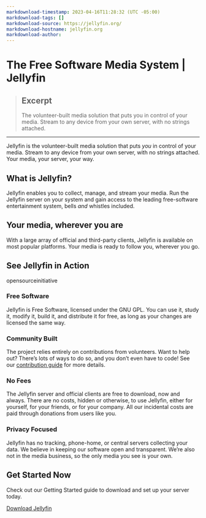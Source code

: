 ```yaml
---
markdownload-timestamp: 2023-04-16T11:28:32 (UTC -05:00)
markdownload-tags: []
markdownload-source: https://jellyfin.org/
markdownload-hostname: jellyfin.org
markdownload-author: 
---
```


# The Free Software Media System | Jellyfin

> ## Excerpt
> The volunteer-built media solution that puts you in control of your media. Stream to any device from your own server, with no strings attached.

---
Jellyfin is the volunteer-built media solution that puts _you_ in control of your media. Stream to any device from your own server, with no strings attached. Your media, your server, your way.

## What is Jellyfin?

Jellyfin enables you to collect, manage, and stream your media. Run the Jellyfin server on your system and gain access to the leading free-software entertainment system, bells _and_ whistles included.

## Your media, wherever you are

With a large array of official and third-party clients, Jellyfin is available on most popular platforms. Your media is ready to follow you, wherever you go.

## See Jellyfin in Action

opensourceinitiative

### Free Software

Jellyfin is Free Software, licensed under the GNU GPL. You can use it, study it, modify it, build it, and distribute it for free, as long as your changes are licensed the same way.

### Community Built

The project relies entirely on contributions from volunteers. Want to help out? There’s lots of ways to do so, and you don’t even have to code! See our [contribution guide](https://jellyfin.org/contribute) for more details.

### No Fees

The Jellyfin server and official clients are free to download, now and always. There are no costs, hidden or otherwise, to use Jellyfin, either for yourself, for your friends, or for your company. All our incidental costs are paid through donations from users like you.

### Privacy Focused

Jellyfin has no tracking, phone-home, or central servers collecting your data. We believe in keeping our software open and transparent. We’re also not in the media business, so the only media you see is your own.

## Get Started Now

Check out our Getting Started guide to download and set up your server today.

[Download Jellyfin](https://jellyfin.org/downloads/server)
